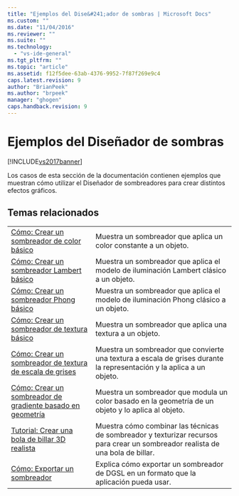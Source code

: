 ```yaml
---
title: "Ejemplos del Dise&#241;ador de sombras | Microsoft Docs"
ms.custom: ""
ms.date: "11/04/2016"
ms.reviewer: ""
ms.suite: ""
ms.technology: 
  - "vs-ide-general"
ms.tgt_pltfrm: ""
ms.topic: "article"
ms.assetid: f12f5dee-63ab-4376-9952-7f87f269e9c4
caps.latest.revision: 9
author: "BrianPeek"
ms.author: "brpeek"
manager: "ghogen"
caps.handback.revision: 9
---
```

# Ejemplos del Dise&#241;ador de sombras
[!INCLUDE[vs2017banner](../code-quality/includes/vs2017banner.md)]

Los casos de esta sección de la documentación contienen ejemplos que muestran cómo utilizar el Diseñador de sombreadores para crear distintos efectos gráficos.  
  
## Temas relacionados  
  
|||  
|-|-|  
|[Cómo: Crear un sombreador de color básico](../designers/how-to-create-a-basic-color-shader.md)|Muestra un sombreador que aplica un color constante a un objeto.|  
|[Cómo: Crear un sombreador Lambert básico](../designers/how-to-create-a-basic-lambert-shader.md)|Muestra un sombreador que aplica el modelo de iluminación Lambert clásico a un objeto.|  
|[Cómo: Crear un sombreador Phong básico](../designers/how-to-create-a-basic-phong-shader.md)|Muestra un sombreador que aplica el modelo de iluminación Phong clásico a un objeto.|  
|[Cómo: Crear un sombreador de textura básico](../designers/how-to-create-a-basic-texture-shader.md)|Muestra un sombreador que aplica una textura a un objeto.|  
|[Cómo: Crear un sombreador de textura de escala de grises](../designers/how-to-create-a-grayscale-texture-shader.md)|Muestra un sombreador que convierte una textura a escala de grises durante la representación y la aplica a un objeto.|  
|[Cómo: Crear un sombreador de gradiente basado en geometría](../designers/how-to-create-a-geometry-based-gradient-shader.md)|Muestra un sombreador que modula un color basado en la geometría de un objeto y lo aplica al objeto.|  
|[Tutorial: Crear una bola de billar 3D realista](../designers/walkthrough-creating-a-realistic-3-d-billiard-ball.md)|Muestra cómo combinar las técnicas de sombreador y texturizar recursos para crear un sombreador realista de una bola de billar.|  
|[Cómo: Exportar un sombreador](../designers/how-to-export-a-shader.md)|Explica cómo exportar un sombreador de DGSL en un formato que la aplicación pueda usar.|